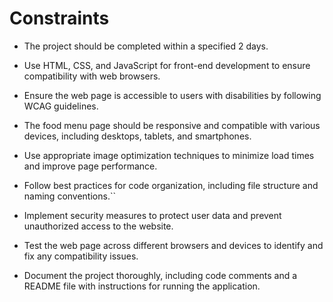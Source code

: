 # Constraints

- The project should be completed within a specified 2 days.

- Use HTML, CSS, and JavaScript for front-end development to ensure compatibility with web browsers.

- Ensure the web page is accessible to users with disabilities by following WCAG guidelines.

- The food menu page should be responsive and compatible with various devices, including desktops, tablets, and smartphones.

- Use appropriate image optimization techniques to minimize load times and improve page performance.

- Follow best practices for code organization, including file structure and naming conventions.``

- Implement security measures to protect user data and prevent unauthorized access to the website.

- Test the web page across different browsers and devices to identify and fix any compatibility issues.

- Document the project thoroughly, including code comments and a README file with instructions for running the application.
